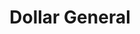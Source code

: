 ---
title: "Dollar General"
url: /kaufman/dollar-general-south-washington-street/
shop: variety store
---